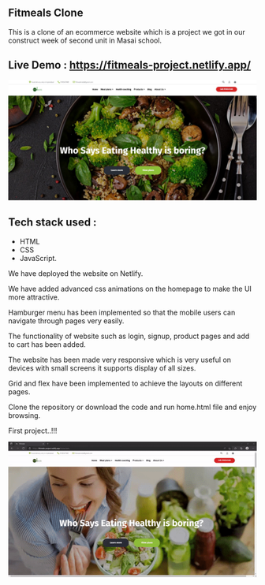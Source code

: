 ## Fitmeals Clone


This is a clone of an ecommerce website which is a project we got in our construct week of second unit in Masai school.


## Live Demo : https://fitmeals-project.netlify.app/

![This is an image](img.jpeg)
## Tech stack used :
* HTML 
* CSS
* JavaScript.

We have deployed the website on Netlify.


We have added advanced css animations on the homepage to make the UI more attractive.

Hamburger menu has been implemented so that the mobile users can navigate through pages very easily.

The functionality of website such as login, signup, product pages and add to cart has been added.

The website has been made very responsive which is very useful on devices with small screens it supports display of all sizes.

Grid and flex have been implemented to achieve the layouts on different pages.


Clone the repository or download the code and run home.html file and enjoy browsing.

First project..!!!


![This is an image](fitmeals.gif)




